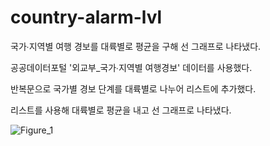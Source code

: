 # country-alarm-lvl
국가∙지역별 여행 경보를 대륙별로 평균을 구해 선 그래프로 나타냈다.

공공데이터포털 '외교부_국가∙지역별 여행경보' 데이터를 사용했다.

반복문으로 국가별 경보 단계를 대륙별로 나누어 리스트에 추가했다.

리스트를 사용해 대륙별로 평균을 내고 선 그래프로 나타냈다.

![Figure_1](https://user-images.githubusercontent.com/115851350/195966016-f1d3bf9a-b77d-40f9-9008-f5d0899ce600.png)
